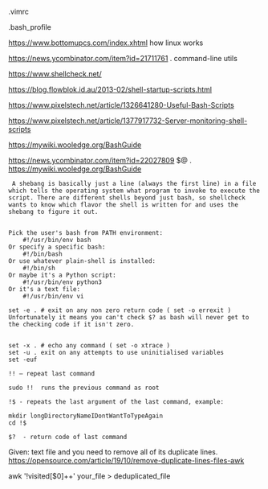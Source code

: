 .vimrc

.bash_profile

<https://www.bottomupcs.com/index.xhtml> how linux works

<https://news.ycombinator.com/item?id=21711761> . command-line utils

<https://www.shellcheck.net/>

<https://blog.flowblok.id.au/2013-02/shell-startup-scripts.html>

<https://www.pixelstech.net/article/1326641280-Useful-Bash-Scripts>

<https://www.pixelstech.net/article/1377917732-Server-monitoring-shell-scripts>

<https://mywiki.wooledge.org/BashGuide>

<https://news.ycombinator.com/item?id=22027809> $@ . 
https://mywiki.wooledge.org/BashGuide
```
 A shebang is basically just a line (always the first line) in a file which tells the operating system what program to invoke to execute the script. There are different shells beyond just bash, so shellcheck wants to know which flavor the shell is written for and uses the shebang to figure it out.
 

Pick the user's bash from PATH environment:
    #!/usr/bin/env bash
Or specify a specific bash:
    #!/bin/bash
Or use whatever plain-shell is installed:
    #!/bin/sh
Or maybe it's a Python script:
    #!/usr/bin/env python3
Or it's a text file:
    #!/usr/bin/env vi
```

```
set -e . # exit on any non zero return code ( set -o errexit )
Unfortunately it means you can't check $? as bash will never get to the checking code if it isn't zero. 


set -x . # echo any command ( set -o xtrace )
set -u . exit on any attempts to use uninitialised variables
set -euf

!! – repeat last command

sudo !!  runs the previous command as root

!$ - repeats the last argument of the last command, example:

mkdir longDirectoryNameIDontWantToTypeAgain
cd !$

$?  - return code of last command
```

Given: text file and you need to remove all of its duplicate lines.
<https://opensource.com/article/19/10/remove-duplicate-lines-files-awk>

awk '!visited[$0]++' your_file > deduplicated_file

